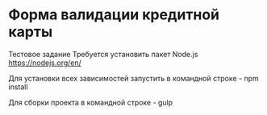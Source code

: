 # Форма валидации кредитной карты

Тестовое задание Требуется установить пакет Node.js https://nodejs.org/en/

Для установки всех зависимостей запустить в командной строке - npm install

Для сборки проекта в командной строке - gulp
